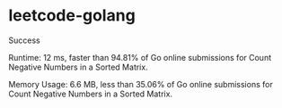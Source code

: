 # leetcode-golang

Success

Runtime: 12 ms, faster than 94.81% of Go online submissions for Count Negative Numbers in a Sorted Matrix.

Memory Usage: 6.6 MB, less than 35.06% of Go online submissions for Count Negative Numbers in a Sorted Matrix.
